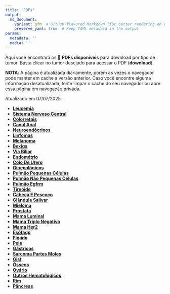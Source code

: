 ```yaml
---
title: "PDFs"
output: 
  md_document:
    variant: gfm  # GitHub-flavored Markdown (for better rendering on GitHub)
    preserve_yaml: true  # Keep YAML metadata in the output
params:
  metadata: ''
  media: ''
---
```


<script async src="https://scripts.simpleanalyticscdn.com/latest.js"></script>

Aqui você encontrará os 📝 **PDFs disponíveis** para download por tipo
de tumor. Basta clicar no tumor desejado para acessar o PDF
(**download**).

**NOTA**: A página é atualizada diariamente, porém as vezes o navegador
pode manter em cache a versão anterior. Caso você encontre alguma
informação desatualizada, tente limpar o cache do seu navegador ou abre
essa página em navegação privada.

Atualizado em 07/07/2025.

- [**Leucemia**](https://coeoralmeds-e768.restdb.io/media/686b5ad5f63b8048001ffb99?download=true)
- [**Sistema Nervoso
  Central**](https://coeoralmeds-e768.restdb.io/media/686b5ad7f63b8048001ffb9c?download=true)
- [**Colorretais**](https://coeoralmeds-e768.restdb.io/media/686b5ad9f63b8048001ffba1?download=true)
- [**Canal
  Anal**](https://coeoralmeds-e768.restdb.io/media/686b5adbf63b8048001ffba3?download=true)
- [**Neuroendócrinos**](https://coeoralmeds-e768.restdb.io/media/686b5addf63b8048001ffba5?download=true)
- [**Linfomas**](https://coeoralmeds-e768.restdb.io/media/686b5adef63b8048001ffba7?download=true)
- [**Melanoma**](https://coeoralmeds-e768.restdb.io/media/686b5adff63b8048001ffba9?download=true)
- [**Bexiga**](https://coeoralmeds-e768.restdb.io/media/686b5ae1f63b8048001ffbaf?download=true)
- [**Via
  Biliar**](https://coeoralmeds-e768.restdb.io/media/686b5ae2f63b8048001ffbb1?download=true)
- [**Endométrio**](https://coeoralmeds-e768.restdb.io/media/686b5ae4f63b8048001ffbb3?download=true)
- [**Colo De
  Útero**](https://coeoralmeds-e768.restdb.io/media/686b5ae5f63b8048001ffbb5?download=true)
- [**Ginecológicos**](https://coeoralmeds-e768.restdb.io/media/686b5ae7f63b8048001ffbb7?download=true)
- [**Pulmão Pequenas
  Células**](https://coeoralmeds-e768.restdb.io/media/686b5ae8f63b8048001ffbb9?download=true)
- [**Pulmão Não Pequenas
  Células**](https://coeoralmeds-e768.restdb.io/media/686b5aeaf63b8048001ffbbb?download=true)
- [**Pulmão
  Egfrm**](https://coeoralmeds-e768.restdb.io/media/686b5aebf63b8048001ffbbd?download=true)
- [**Tireóide**](https://coeoralmeds-e768.restdb.io/media/686b5aeef63b8048001ffbc1?download=true)
- [**Cabeça E
  Pescoço**](https://coeoralmeds-e768.restdb.io/media/686b5aeff63b8048001ffbc3?download=true)
- [**Glândula
  Salivar**](https://coeoralmeds-e768.restdb.io/media/686b5af1f63b8048001ffbc5?download=true)
- [**Mieloma**](https://coeoralmeds-e768.restdb.io/media/686b5af2f63b8048001ffbc7?download=true)
- [**Próstata**](https://coeoralmeds-e768.restdb.io/media/686b5af4f63b8048001ffbc9?download=true)
- [**Mama
  Luminal**](https://coeoralmeds-e768.restdb.io/media/686b5af7f63b8048001ffbcd?download=true)
- [**Mama Triplo
  Negativo**](https://coeoralmeds-e768.restdb.io/media/686b5af8f63b8048001ffbcf?download=true)
- [**Mama
  Her2**](https://coeoralmeds-e768.restdb.io/media/686b5af9f63b8048001ffbd1?download=true)
- [**Esôfago**](https://coeoralmeds-e768.restdb.io/media/686b5afbf63b8048001ffbd3?download=true)
- [**Fígado**](https://coeoralmeds-e768.restdb.io/media/686b5afcf63b8048001ffbd5?download=true)
- [**Pele**](https://coeoralmeds-e768.restdb.io/media/686b5afef63b8048001ffbd7?download=true)
- [**Gástricos**](https://coeoralmeds-e768.restdb.io/media/686b5afff63b8048001ffbd9?download=true)
- [**Sarcoma Partes
  Moles**](https://coeoralmeds-e768.restdb.io/media/686b5b00f63b8048001ffbdb?download=true)
- [**Gist**](https://coeoralmeds-e768.restdb.io/media/686b5b02f63b8048001ffbdd?download=true)
- [**Ósseos**](https://coeoralmeds-e768.restdb.io/media/686b5b03f63b8048001ffbdf?download=true)
- [**Ovário**](https://coeoralmeds-e768.restdb.io/media/686b5b05f63b8048001ffbe1?download=true)
- [**Outros
  Hematológicos**](https://coeoralmeds-e768.restdb.io/media/686b5b07f63b8048001ffbe3?download=true)
- [**Rim**](https://coeoralmeds-e768.restdb.io/media/686b5b09f63b8048001ffbe6?download=true)
- [**Pâncreas**](https://coeoralmeds-e768.restdb.io/media/686b5b0af63b8048001ffbe7?download=true)

